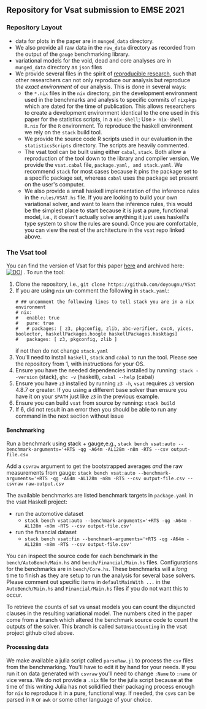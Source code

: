 ## Repository for Vsat submission to EMSE 2021


### Repository Layout
- data for plots in the paper are in `munged_data` directory.
- We also provide all raw data in the `raw_data` directory  as recorded from the output of the `gauge` benchmarking library.
- variational models for the void, dead and core analyses are in `munged_data` directory as `json` files
- We provide several files in the spirit of [reproducible
  research](https://en.wikipedia.org/wiki/Reproducibility#Reproducible_research),
  such that other researchers can not only reproduce our analysis but reproduce
  _the exact environment_ of our analysis. This is done in several ways:
    - the `*.nix` files in the `nix` directory, pin the development environment
      used in the benchmarks and analysis to specific commits of `nixpkgs` which
      are dated for the time of publication. This allows researchers to create a
      development environment identical to the one used in this paper for the
      statistics scripts, in a `nix-shell`; Use `> nix-shell R.nix` for the `R`
      environment. To reproduce the haskell environment we rely on the `stack`
      build tool.
    - We provide the source code R scripts used in our evaluation in the
      `statisticsScripts` directory. The scripts are heavily commented.
    - The vsat tool can be built using either `cabal`, `stack`. Both allow a
      reproduction of the tool down to the library and compiler version. We
      provide the `vsat.cabal` file, `package.yaml, and stack.yaml`. We
      recommend `stack` for most cases because it pins the package set to a
      specific package set, whereas `cabal` uses the package set present on the
      user's computer.
    - We also provide a small haskell implementation of the inference rules in
      the `rules/VSAT.hs` file. If you are looking to build your own variational
      solver, and want to learn the inference rules, this would be the simplest
      place to start because it is just a pure, functional model, i.e., it
      doesn't actually solve anything it just uses haskell's type system to show
      the rules are sound. Once you are comfortable, you can view the rest of
      the architecture in the `vsat` repo linked above.


### The Vsat tool
You can find the version of Vsat for this paper
[here](https://github.com/doyougnu/VSat) and archived here:
[![DOI](https://zenodo.org/badge/105307042.svg)](https://zenodo.org/badge/latestdoi/105307042)
. To run the tool:
1. Clone the repository, i.e., `git clone https://github.com/doyougnu/VSat`
2. If you are using `nix` un-comment the following in `stack.yaml`:
   ```
   # ## uncomment the following lines to tell stack you are in a nix environment
   # nix:
   #   enable: true
   #   pure: true
   #   # packages: [ z3, pkgconfig, zlib, abc-verifier, cvc4, yices, boolector, haskellPackages.hoogle haskellPackages.hasktags]
   #   packages: [ z3, pkgconfig, zlib ]
   ```
   if not then do not change `stack.yaml`
3. You'll need to install `haskell`, `stack` and `cabal` to run the tool.
   Please see the repository from 1, with instructions for your OS.
4. Ensure you have the needed dependencies installed by running: `stack
   --version` (stack), `ghc -v` (haskell), `cabal --help` (cabal)
5. Ensure you have `z3` installed by running `z3 -h`, `vsat` requires `z3`
   version 4.8.7 or greater. If you using a different base solver than ensure
   you have it on your `$PATH` just like `z3` in the previous example.
6. Ensure you can build `vsat` from source by running:
   `stack build`
7. If 6, did not result in an error then you should be able to run any command
   in the next section without issue


#### Benchmarking
Run a benchmark using stack + gauge,e.g., `stack bench vsat:auto
--benchmark-arguments='+RTS -qg -A64m -AL128m -n8m -RTS --csv output-file.csv`

Add a `csvraw` argument to get the bootstrapped averages _and_ the raw
measurements from gauge: `stack bench vsat:auto --benchmark-arguments='+RTS -qg
-A64m -AL128m -n8m -RTS --csv output-file.csv --csvraw raw-output.csv`


The available benchmarks are listed benchmark targets in `package.yaml` in the vsat Haskell project:
  - run the automotive dataset
    - `stack bench vsat:auto --benchmark-arguments='+RTS -qg -A64m -AL128m -n8m -RTS --csv output-file.csv'`
  - run the financial dataset
    - `stack bench vsat:fin --benchmark-arguments='+RTS -qg -A64m -AL128m -n8m -RTS --csv output-file.csv'`

You can inspect the source code for each benchmark in the
`bench/AutoBench/Main.hs` and `bench/Financial/Main.hs` files. Configurations
for the benchmarks are in `bench/Core.hs`. These benchmarks will a _long_ time
to finish as they are setup to run the analysis for several base solvers. Please
comment out specific items in `defaultMainWith ...` in the `AutoBench/Main.hs`
and `Financial/Main.hs` files if you do not want this to occur.

To retrieve the counts of sat vs unsat models you can count the disjuncted
clauses in the resulting variational model. The numbers cited in the paper come
from a branch which altered the benchmark source code to count the outputs of
the solver. This branch is called `SatUnsatCounting` in the vsat project github
cited above.

#### Processing data
We make available a julia script called `parseRaw.jl` to process the `csv` files
from the benchmarking. You'll have to edit it by hand for your needs. If you run
it on data generated with `csvraw` you'll need to change `:Name` to `:name` or
vice versa. We do not provide a `.nix` file for the julia script because at the
time of this writing Julia has not solidified their packaging process enough for
`nix` to reproduce it in a pure, functional way. If needed, the `csv`s can be
parsed in `R` or `awk` or some other language of your choice.
